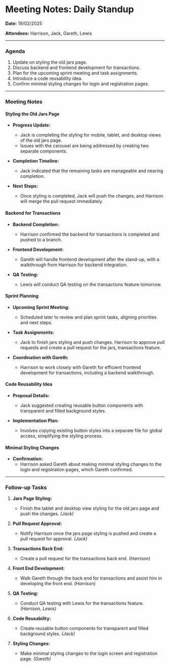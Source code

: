 # Meeting Notes: Daily Standup

**Date:** 19/02/2025

**Attendees:** Harrison, Jack, Gareth, Lewis

---

### Agenda

1. Update on styling the old jars page.
2. Discuss backend and frontend development for transactions.
3. Plan for the upcoming sprint meeting and task assignments.
4. Introduce a code reusability idea.
5. Confirm minimal styling changes for login and registration pages.

---

### Meeting Notes

#### Styling the Old Jars Page

- **Progress Update:**
  - Jack is completing the styling for mobile, tablet, and desktop views of the old jars page.
  - Issues with the carousel are being addressed by creating two separate components.

- **Completion Timeline:**
  - Jack indicated that the remaining tasks are manageable and nearing completion.

- **Next Steps:**
  - Once styling is completed, Jack will push the changes, and Harrison will merge the pull request immediately.

#### Backend for Transactions

- **Backend Completion:**
  - Harrison confirmed the backend for transactions is completed and pushed to a branch.

- **Frontend Development:**
  - Gareth will handle frontend development after the stand-up, with a walkthrough from Harrison for backend integration.

- **QA Testing:**
  - Lewis will conduct QA testing on the transactions feature tomorrow.

#### Sprint Planning

- **Upcoming Sprint Meeting:**
  - Scheduled later to review and plan sprint tasks, aligning priorities and next steps.

- **Task Assignments:**
  - Jack to finish jars styling and push changes. Harrison to approve pull requests and create a pull request for the jars, transactions feature.

- **Coordination with Gareth:**
  - Harrison to work closely with Gareth for efficient frontend development for transactions, including a backend walkthrough.

#### Code Reusability Idea

- **Proposal Details:**
  - Jack suggested creating reusable button components with transparent and filled background styles.

- **Implementation Plan:**
  - Involves copying existing button styles into a separate file for global access, simplifying the styling process.

#### Minimal Styling Changes

- **Confirmation:**
  - Harrison asked Gareth about making minimal styling changes to the login and registration pages, which Gareth confirmed.

---

### Follow-up Tasks

1. **Jars Page Styling:**
   - Finish the tablet and desktop view styling for the old jars page and push the changes. *(Jack)*

2. **Pull Request Approval:**
   - Notify Harrison once the jars page styling is pushed and create a pull request for approval. *(Jack)*

3. **Transactions Back End:**
   - Create a pull request for the transactions back end. *(Harrison)*

4. **Front End Development:**
   - Walk Gareth through the back end for transactions and assist him in developing the front end. *(Harrison)*

5. **QA Testing:**
   - Conduct QA testing with Lewis for the transactions feature. *(Harrison, Lewis)*

6. **Code Reusability:**
   - Create reusable button components for transparent and filled background styles. *(Jack)*

7. **Styling Changes:**
   - Make minimal styling changes to the login screen and registration page. *(Gareth)*
